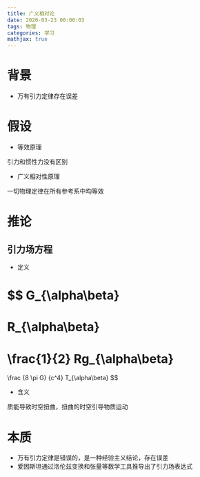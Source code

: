 ```yaml
---
title: 广义相对论
date: 2020-03-23 00:00:03
tags: 物理
categories: 学习
mathjax: true
---
```

# 背景
- 万有引力定律存在误差

# 假设
- 等效原理

引力和惯性力没有区别

- 广义相对性原理

一切物理定律在所有参考系中均等效

# 推论
## 引力场方程
- 定义

$$
G_{\alpha\beta}
=
R_{\alpha\beta}
=
\frac{1}{2}
Rg_{\alpha\beta}
=
\frac
	{8 \pi G}
	{c^4}
T_{\alpha\beta}
$$

- 含义

质能导致时空扭曲，扭曲的时空引导物质运动

# 本质

- 万有引力定律是错误的，是一种经验主义结论，存在误差
- 爱因斯坦通过洛伦兹变换和张量等数学工具推导出了引力场表达式